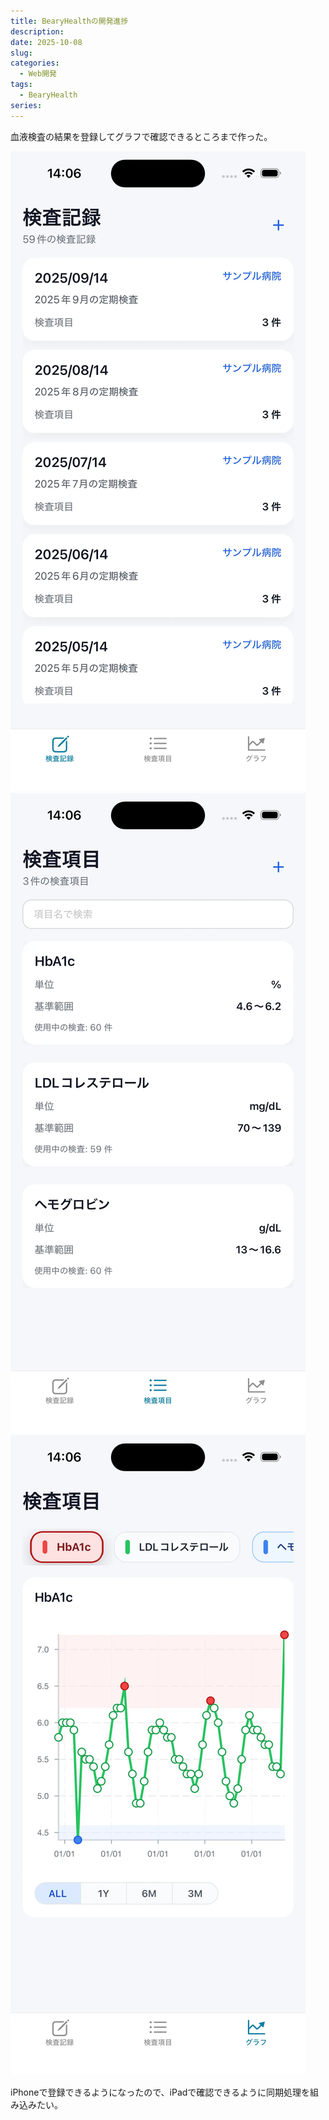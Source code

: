 ```yaml
---
title: BearyHealthの開発進捗
description:
date: 2025-10-08
slug:
categories:
  - Web開発
tags:
  - BearyHealth
series:
---
```


血液検査の結果を登録してグラフで確認できるところまで作った。

![検査記録](1.webp)
![検査項目](2.webp)
![グラフ](3.webp)

iPhoneで登録できるようになったので、iPadで確認できるように同期処理を組み込みたい。
